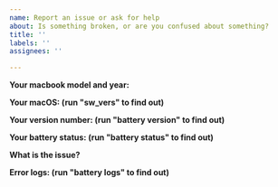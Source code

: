 ```yaml
---
name: Report an issue or ask for help
about: Is something broken, or are you confused about something?
title: ''
labels: ''
assignees: ''

---
```


**Your macbook model and year:**

**Your macOS: (run "sw_vers" to find out)**

**Your version number: (run "battery version" to find out)**

**Your battery status: (run "battery status" to find out)**

**What is the issue?**

**Error logs: (run "battery logs" to find out)**
